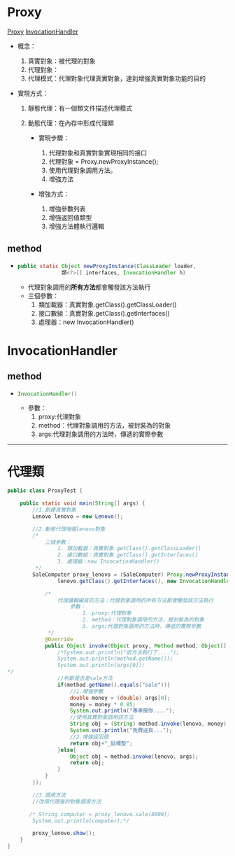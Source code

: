 # Proxy

[Proxy](https://www.apiref.com/java11-zh/java.base/java/lang/reflect/Proxy.html)
[InvocationHandler](https://www.apiref.com/java11-zh/java.base/java/lang/reflect/InvocationHandler.html)

- 概念：
  1.  真實對象：被代理的對象
  2.  代理對象：
  3.  代理模式：代理對象代理真實對象，達到增強真實對象功能的目的
- 實現方式：

  1.  靜態代理：有一個類文件描述代理模式
  2.  動態代理：在內存中形成代理類

      - 實現步驟：

        1.  代理對象和真實對象實現相同的接口
        2.  代理對象 = Proxy.newProxyInstance();
        3.  使用代理對象調用方法。
        4.  增強方法

      - 增強方式：
        1.  增強參數列表
        2.  增強返回值類型
        3.  增強方法體執行邏輯

## method

- ```java
  public static Object newProxyInstance(ClassLoader loader,
  				類<?>[] interfaces, InvocationHandler h)
  ```
  - 代理對象調用的**所有方法**都會觸發該方法執行
  - 三個參數：
    1. 類加載器：真實對象.getClass().getClassLoader()
    2. 接口數組：真實對象.getClass().getInterfaces()
    3. 處理器：new InvocationHandler()

# InvocationHandler

## method

- ```java
  InvocationHandler()
  ```
  - 參數：
    1. proxy:代理對象
    2. method：代理對象調用的方法，被封裝為的對象
    3. args:代理對象調用的方法時，傳遞的實際參數

---

# 代理類

```java
public class ProxyTest {

    public static void main(String[] args) {
        //1.創建真實對象
        Lenovo lenovo = new Lenovo();

        //2.動態代理增強lenovo對象
        /*
            三個參數：
                1. 類加載器：真實對象.getClass().getClassLoader()
                2. 接口數組：真實對象.getClass().getInterfaces()
                3. 處理器：new InvocationHandler()
         */
        SaleComputer proxy_lenovo = (SaleComputer) Proxy.newProxyInstance(lenovo.getClass().getClassLoader(),
                lenovo.getClass().getInterfaces(), new InvocationHandler() {

            /*
                代理邏輯編寫的方法：代理對象調用的所有方法都會觸發該方法執行
                    參數：
                        1. proxy:代理對象
                        2. method：代理對象調用的方法，被封裝為的對象
                        3. args:代理對象調用的方法時，傳遞的實際參數
             */
            @Override
            public Object invoke(Object proxy, Method method, Object[] args) throws Throwable {
                /*System.out.println("該方法執行了....");
                System.out.println(method.getName());
                System.out.println(args[0]);
*/
                //判斷是否是sale方法
                if(method.getName().equals("sale")){
                    //1.增強參數
                    double money = (double) args[0];
                    money = money * 0.85;
                    System.out.println("專車接你....");
                    //使用真實對象調用該方法
                    String obj = (String) method.invoke(lenovo, money);
                    System.out.println("免費送貨...");
                    //2.增強返回值
                    return obj+"_鼠標墊";
                }else{
                    Object obj = method.invoke(lenovo, args);
                    return obj;
                }
            }
        });

        //3.調用方法
		//改用代理後的對象調用方法

       /* String computer = proxy_lenovo.sale(8000);
        System.out.println(computer);*/

        proxy_lenovo.show();
    }
}
```
